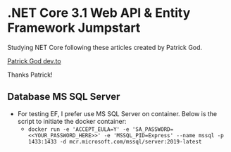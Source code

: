 # .NET Core 3.1 Web API & Entity Framework Jumpstart

Studying NET Core following these articles created by Patrick God.

[Patrick God dev.to](https://dev.to/_patrickgod/net-core-3-1-web-api-entity-framework-jumpstart-part-1-4jla)

Thanks Patrick!

## Database MS SQL Server

- For testing EF, I prefer use MS SQL Server on container. Below is the script to initiate the docker container:
    - `docker run -e 'ACCEPT_EULA=Y' -e 'SA_PASSWORD=<<YOUR_PASSWORD_HERE>>' -e 'MSSQL_PID=Express' --name mssql -p 1433:1433 -d mcr.microsoft.com/mssql/server:2019-latest`